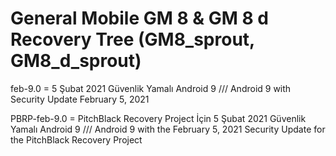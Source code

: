 # General Mobile GM 8 & GM 8 d Recovery Tree (GM8_sprout, GM8_d_sprout)



feb-9.0 = 5 Şubat 2021 Güvenlik Yamalı Android 9 /// Android 9 with Security Update February 5, 2021 


PBRP-feb-9.0 = PitchBlack Recovery Project İçin 5 Şubat 2021 Güvenlik Yamalı Android 9 /// Android 9 with the February 5, 2021 Security Update for the PitchBlack Recovery Project


